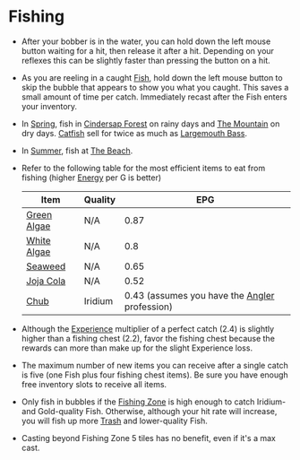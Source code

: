 # Fishing

- After your bobber is in the water, you can hold down the left mouse button waiting for a hit, then release it after a hit. Depending on your reflexes this can be slightly faster than pressing the button on a hit.
- As you are reeling in a caught [Fish](https://stardewvalleywiki.com/Fish), hold down the left mouse button to skip the bubble that appears to show you what you caught. This saves a small amount of time per catch. Immediately recast after the Fish enters your inventory.
- In [Spring](https://stardewvalleywiki.com/Spring), fish in [Cindersap Forest](https://stardewvalleywiki.com/Cindersap_Forest) on rainy days and [The Mountain](https://stardewvalleywiki.com/The_Mountain) on dry days. [Catfish](https://stardewvalleywiki.com/Catfish) sell for twice as much as [Largemouth Bass](https://stardewvalleywiki.com/Largemouth_Bass).
- In [Summer](https://stardewvalleywiki.com/Summer), fish at [The Beach](https://stardewvalleywiki.com/Beach).
- Refer to the following table for the most efficient items to eat from fishing (higher [Energy](https://stardewvalleywiki.com/Energy) per G is better)

  | Item | Quality | EPG |
  | ---- | ------- | --- |
  | [Green Algae](https://stardewvalleywiki.com/Green_Algae) | N/A | 0.87 |
  | [White Algae](https://stardewvalleywiki.com/Green_Algae) | N/A | 0.8 |
  | [Seaweed](https://stardewvalleywiki.com/Seaweed) | N/A | 0.65 |
  | [Joja Cola](https://stardewvalleywiki.com/Joja_Cola) | N/A | 0.52 |
  | [Chub](https://stardewvalleywiki.com/Chub) | Iridium | 0.43 (assumes you have the [Angler](https://stardewvalleywiki.com/Fishing#Fishing_Skill) profession) |

- Although the [Experience](https://stardewvalleywiki.com/Skills) multiplier of a perfect catch (2.4) is slightly higher than a fishing chest (2.2), favor the fishing chest because the rewards can more than make up for the slight Experience loss.
- The maximum number of new items you can receive after a single catch is five (one Fish plus four fishing chest items). Be sure you have enough free inventory slots to receive all items.
- Only fish in bubbles if the [Fishing Zone](https://stardewvalleywiki.com/Fishing#Fishing_Zone) is high enough to catch Iridium- and Gold-quality Fish. Otherwise, although your hit rate will increase, you will fish up more [Trash](https://stardewvalleywiki.com/Trash) and lower-quality Fish.
- Casting beyond Fishing Zone 5 tiles has no benefit, even if it's a max cast.
